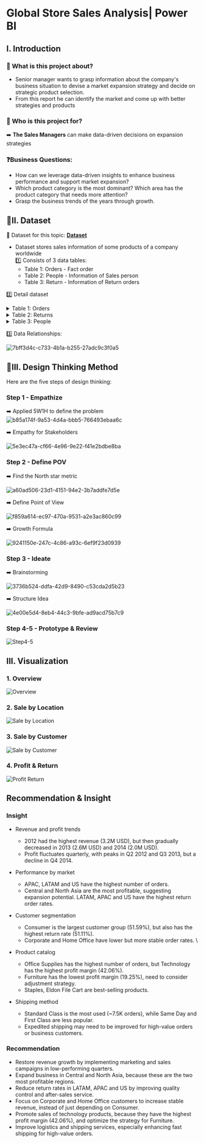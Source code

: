 # Global Store Sales Analysis| Power BI
## I. Introduction
### 📖 What is this project about?
- Senior manager wants to grasp information about the company's business situation to devise a market expansion strategy and decide on strategic product selection.
- From this report he can identify the market and come up with better strategies and products
### 👤 Who is this project for?
➡️ **The Sales Managers** can make data-driven decisions on expansion strategies
### ❓Business Questions:
- How can we leverage data-driven insights to enhance business performance and support market expansion?
- Which product category is the most dominant? Which area has the product category that needs more attention?
- Grasp the business trends of the years through growth.
## 📂II. Dataset
📌 Dataset for this topic: [**Dataset**](https://drive.google.com/drive/folders/1Qo6H6D1tSZq0FDsOPBx5dNLj6TlxikNY?hl=vi)
- Dataset stores sales information of some products of a company worldwide\
1️⃣ Consists of 3 data tables:
  - Table 1: Orders - Fact order
  - Table 2: People - Information of Sales person
  - Table 3: Return - Information of Return orders
  
2️⃣ Detail dataset

<details> 
<summary>Table 1: Orders</summary>

| Field Name | Data Type | Description |
|-------|-------|-------|
| Order ID          | 	INTEGER          | A unique identifier for each order.                         |
| Order Date        | DATETIME     | The date when the order was placed.                         |
| Ship Date         | DATETIME     | The date when the order was shipped.                        |
| Ship Mode         | STRING | The method or mode of shipping used for the order.          |
| Customer          | STRING | The name or identifier of the customer who placed the order.|
| Customer Segment  | STRING | The segment or category to which the customer belongs.      |
| City              | STRING | The city where the customer is located.                     |
| State             | STRING | The state where the customer is located.                    |
| Country           | STRING | The country where the customer is located.                  |
| Postal Code       | nvarchar(20) | The postal code of the customer's location.                 |
| Market            | STRING | The market or region where the order was placed.            |
| Region            | STRING | The specific region within the market where the order was placed. |
| Product ID        | 	INTEGER          | A unique identifier for each product in the order.          |
| Category          | STRING | The category to which the product belongs.                  |
| Sub-Category      | STRING | The sub-category to which the product belongs.              |
| Product Name      | STRING| The name of the product.                                    |
| Sales             | 	INTEGER        | The total sales amount for the order.                      |
| Quantity          | INTEGER          | The quantity of products ordered.                          |
| Profit            |	INTEGER       | The profit earned from the order.                          |


</details>

<details> 
<summary>Table 2: Returns</summary>

| Field Name | Data Type | Description |
|-------|-------|-------|
|Returned|BIT|Indicates if the order was returned.|
|Order ID|INTEGER|A unique identifier for each order.|		
		
</details>


<details> 
<summary>Table 3: People</summary>
  
| Field Name | Data Type | Description |
|-------|-------|-------|
|Person|STRING|The name of the person.|
|Region|STRING|The region where the person is located.|

</details>

3️⃣ Data Relationships:

![7bff3d4c-c733-4b1a-b255-27adc9c3f0a5](https://github.com/user-attachments/assets/d017bcc2-93e4-460b-a22c-e4196357a118)



## 🧠III. Design Thinking Method
Here are the five steps of design thinking:
### Step 1 - Empathize
➡️ Applied 5W1H to define the problem
![b85a174f-9a53-4d4a-bbb5-766493ebaa6c](https://github.com/user-attachments/assets/57a92cbd-193a-4f8d-8abd-e91983364d97)

➡️ Empathy for Stakeholders

![5e3ec47a-cf66-4e96-9e22-f41e2bdbe8ba](https://github.com/user-attachments/assets/e29726b9-16ea-42e1-8e14-362477961bad)


### Step 2 - Define POV
➡️ Find the North star metric

![a60ad506-23d1-4151-94e2-3b7addfe7d5e](https://github.com/user-attachments/assets/156c5991-fdae-4d5a-90ac-d8fa1b4fa4a7)

➡️ Define Point of View

![f859a614-ec97-470a-9531-a2e3ac860c99](https://github.com/user-attachments/assets/444123a4-5803-4653-99af-92383d9823f2)

➡️ Growth Formula

![9241150e-247c-4c86-a93c-6ef9f23d0939](https://github.com/user-attachments/assets/46bc8f4c-0d5c-43a4-816d-f7041f25f0c8)



### Step 3 - Ideate

➡️ Brainstorming

![3736b524-ddfa-42d9-8490-c53cda2d5b23](https://github.com/user-attachments/assets/e4b2ecff-516f-4d72-a7d9-622e0332914e)



➡️ Structure Idea

![4e00e5d4-8eb4-44c3-9bfe-ad9acd75b7c9](https://github.com/user-attachments/assets/72f618ff-f8e2-414f-8f74-3cfe42acb144)



### Step 4-5 - Prototype & Review

![Step4-5](https://github.com/user-attachments/assets/37f97b59-0fd7-4039-8dcc-ace6629ae6b0)

## III. Visualization
### 1. Overview

![Overview](https://github.com/user-attachments/assets/9ae52045-b5de-41cc-bf89-d379c68a3d62)

### 2. Sale by Location
![Sale by Location](https://github.com/user-attachments/assets/cccee9d3-64c8-4cc3-a173-c5f467595677)

### 3. Sale by Customer

![Sale by Customer](https://github.com/user-attachments/assets/d94fa99f-ced7-4b49-b241-c22bc3aa7888)

### 4. Profit & Return
![Profit   Return](https://github.com/user-attachments/assets/1fdbdd6b-8f5f-4507-9612-84769b72fa95)

## Recommendation & Insight

### Insight 
- Revenue and profit trends
  - 2012 had the highest revenue (3.2M USD), but then gradually decreased in 2013 (2.6M USD) and 2014 (2.0M USD).
  - Profit fluctuates quarterly, with peaks in Q2 2012 and Q3 2013, but a decline in Q4 2014.

- Performance by market 
  - APAC, LATAM and US have the highest number of orders.
  - Central and North Asia are the most profitable, suggesting expansion potential. LATAM, APAC and US have the highest return order rates.
  
- Customer segmentation 
  - Consumer is the largest customer group (51.59%), but also has the highest return rate (51.11%).
  - Corporate and Home Office have lower but more stable order rates. \
    
- Product catalog
  - Office Supplies has the highest number of orders, but Technology has the highest profit margin (42.06%).
  - Furniture has the lowest profit margin (19.25%), need to consider adjustment strategy.
  - Staples, Eldon File Cart are best-selling products. 
- Shipping method
  - Standard Class is the most used (~7.5K orders), while Same Day and First Class are less popular.
  - Expedited shipping may need to be improved for high-value orders or business customers.


### Recommendation
* Restore revenue growth by implementing marketing and sales campaigns in low-performing quarters.
* Expand business in Central and North Asia, because these are the two most profitable regions.
* Reduce return rates in LATAM, APAC and US by improving quality control and after-sales service.
* Focus on Corporate and Home Office customers to increase stable revenue, instead of just depending on Consumer.
* Promote sales of technology products, because they have the highest profit margin (42.06%), and optimize the strategy for Furniture.
* Improve logistics and shipping services, especially enhancing fast shipping for high-value orders.
